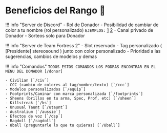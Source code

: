 # Beneficios del Rango 🌵

!!! info "Server de Discord"
	- Rol de Donador
	- Posibilidad de cambiar de color a tu nombre (rol personalizado) `EJEMPLOS:` [1](https://ibb.co/Trgp0QY) [2](https://ibb.co/w75R8S0)
	- Canal privado de Donador
	- Sorteos solo para Donador
 
!!! info "Server de Team Fortress 2"
	- Slot reservado
	- Tag personalizado ( [Presidente] stereosound ) junto con color personalizado
	- Prioridad a las sugerencias, cambios de modelos y demas
 

!!! info "Comandos"
	`TODOS ESTOS COMANDOS LOS PODRAS ENCONTRAR EN EL MENU DEL DONADOR [/donor]`
	
	- Civilian [`/civ`]
	- CCC (cambio de colores al tag/nombre/texto) [`/ccc`]
	- Modelos personalizados [`/equip`]
	- Footprints/Caminar con marca personalizada [`/footprints`]
	- Sheens (brillos en tu arma, Spec, Prof, etc) [`/sheen`]
	- Killstreak [`/ks`]
	- Unusual Taunt [`/utaunt`]
	- Australium [`/aussie`]
	- Efectos de voz [`/dsp`]
	- Ragdoll [`/ragdoll`]
	- 8ball (preguntarle lo que tu quieras) [`/8ball`]